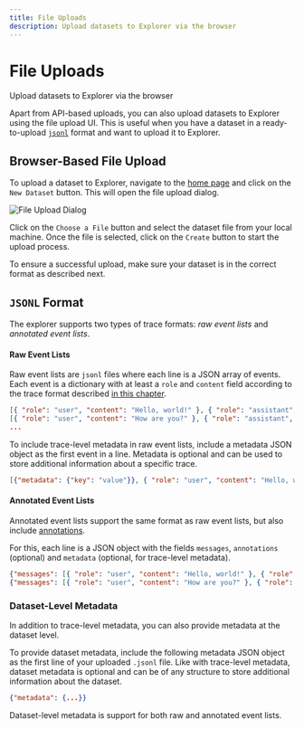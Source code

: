 ```yaml
---
title: File Uploads
description: Upload datasets to Explorer via the browser
---
```


# File Uploads

<div class='subtitle'>Upload datasets to Explorer via the browser</div>

Apart from API-based uploads, you can also upload datasets to Explorer using the file upload UI. This is useful when you have a dataset in a ready-to-upload [`jsonl`](https://jsonlines.org) format and want to upload it to Explorer.

## Browser-Based File Upload

To upload a dataset to Explorer, navigate to the [home page](https://explorer.invariantlabs.ai) and click on the `New Dataset` button. This will open the file upload dialog.

![File Upload Dialog](site:explorer/assets/explorer-create-dataset.png)

Click on the `Choose a File` button and select the dataset file from your local machine. Once the file is selected, click on the `Create` button to start the upload process.

To ensure a successful upload, make sure your dataset is in the correct format as described next.

## `JSONL` Format

The explorer supports two types of trace formats: _raw event lists_ and _annotated event lists_.

#### Raw Event Lists

Raw event lists are `jsonl` files where each line is a JSON array of events. Each event is a dictionary with at least a `role` and `content` field according to the trace format described [in this chapter](../trace-format.md).

```json
[{ "role": "user", "content": "Hello, world!" }, { "role": "assistant", "content": "Hi!" }]
[{ "role": "user", "content": "How are you?" }, { "role": "assistant", "content": "I'm good, thanks!" }]
...
```

To include trace-level metadata in raw event lists, include a metadata JSON object as the first event in a line. Metadata is optional and can be used to store additional information about a specific trace.

```json
[{"metadata": {"key": "value"}}, { "role": "user", "content": "Hello, world!" }, { "role": "assistant", "content": "Hi!" }]
```

#### Annotated Event Lists

Annotated event lists support the same format as raw event lists, but also include [annotations](../annotations.md). 

For this, each line is a JSON object with the fields `messages`, `annotations` (optional) and `metadata` (optional, for trace-level metadata).

```json
{"messages": [{ "role": "user", "content": "Hello, world!" }, { "role": "assistant", "content": "Hi!" }], "annotations": [{"content": "example annotation", "address": "messages.0.content:5-10"}], "metadata": {"key": "value"}}
{"messages": [{ "role": "user", "content": "How are you?" }, { "role": "assistant", "content": "I'm good, thanks!" }], "annotations": [], "metadata": {}}
```

### Dataset-Level Metadata

In addition to trace-level metadata, you can also provide metadata at the dataset level.

To provide dataset metadata, include the following metadata JSON object as the first line of your uploaded `.jsonl` file. Like with trace-level metadata, dataset metadata is optional and can be of any structure to store additional information about the dataset.

```json
{"metadata": {...}}
```

Dataset-level metadata is support for both raw and annotated event lists.

